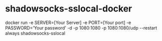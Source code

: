 # shadowsocks-sslocal-docker

docker run -e SERVER=[Your Server] -e PORT=[Your port] -e PASSWORD='Your password' -d -p 1080:1080 -p 1080:1080/udp --restart always shadowsocks-sslocal
